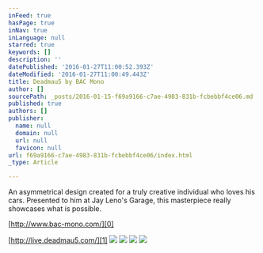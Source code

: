 ```yaml
---
inFeed: true
hasPage: true
inNav: true
inLanguage: null
starred: true
keywords: []
description: ''
datePublished: '2016-01-27T11:00:52.393Z'
dateModified: '2016-01-27T11:00:49.443Z'
title: Deadmau5 by BAC Mono
author: []
sourcePath: _posts/2016-01-15-f69a9166-c7ae-4983-831b-fcbebbf4ce06.md
published: true
authors: []
publisher:
  name: null
  domain: null
  url: null
  favicon: null
url: f69a9166-c7ae-4983-831b-fcbebbf4ce06/index.html
_type: Article

---
```

An asymmetrical design created for a truly creative individual who loves his cars. Presented to him at Jay Leno's Garage, this masterpiece really showcases what is possible.

[http://www.bac-mono.com/][0]

[http://live.deadmau5.com/][1]
![](https://the-grid-user-content.s3-us-west-2.amazonaws.com/65041ff7-f16c-4f6a-91f9-18d59a60b07f.jpg)
![](https://the-grid-user-content.s3-us-west-2.amazonaws.com/62bea54a-7ea8-4cc7-9976-f4cf88a0fe31.jpg)
![](https://the-grid-user-content.s3-us-west-2.amazonaws.com/6b3f8f95-a6bc-40cc-80aa-72784d93e8f2.jpg)
![](https://the-grid-user-content.s3-us-west-2.amazonaws.com/ffd93f98-2ae0-4c8e-96a2-0a66acd1f4c7.jpg)

[0]: null
[1]: http://live.deadmau5.com/